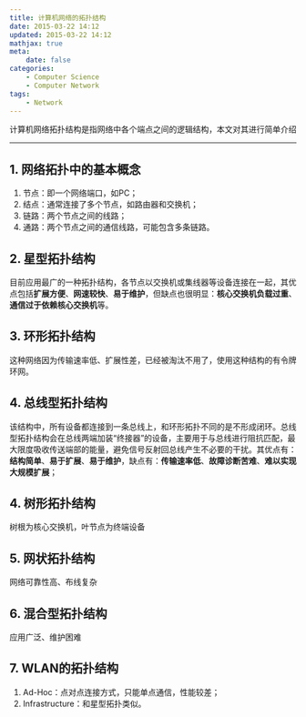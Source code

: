 ```yaml
---
title: 计算机网络的拓扑结构
date: 2015-03-22 14:12
updated: 2015-03-22 14:12
mathjax: true
meta:
    date: false
categories: 
    - Computer Science
    - Computer Network
tags:
    - Network
---
```


计算机网络拓扑结构是指网络中各个端点之间的逻辑结构，本文对其进行简单介绍

---

<!-- more -->

## 1. 网络拓扑中的基本概念

1. 节点：即一个网络端口，如PC；
2. 结点：通常连接了多个节点，如路由器和交换机；
3. 链路：两个节点之间的线路；
4. 通路：两个节点之间的通信线路，可能包含多条链路。

## 2. 星型拓扑结构

目前应用最广的一种拓扑结构，各节点以交换机或集线器等设备连接在一起，其优点包括**扩展方便**、**网速较快**、**易于维护**，但缺点也很明显：**核心交换机负载过重**、**通信过于依赖核心交换机**等。

## 3. 环形拓扑结构

这种网络因为传输速率低、扩展性差，已经被淘汰不用了，使用这种结构的有令牌环网。

## 4. 总线型拓扑结构

该结构中，所有设备都连接到一条总线上，和环形拓扑不同的是不形成闭环。总线型拓扑结构会在总线两端加装“终接器”的设备，主要用于与总线进行阻抗匹配，最大限度吸收传送端部的能量，避免信号反射回总线产生不必要的干扰。其优点有：**结构简单**、**易于扩展**、**易于维护**，缺点有：**传输速率低**、**故障诊断苦难**、**难以实现大规模扩展**；

## 4. 树形拓扑结构

树根为核心交换机，叶节点为终端设备

## 5. 网状拓扑结构

网络可靠性高、布线复杂

## 6. 混合型拓扑结构

应用广泛、维护困难

## 7. WLAN的拓扑结构

1. Ad-Hoc：点对点连接方式，只能单点通信，性能较差；
2. Infrastructure：和星型拓扑类似。


